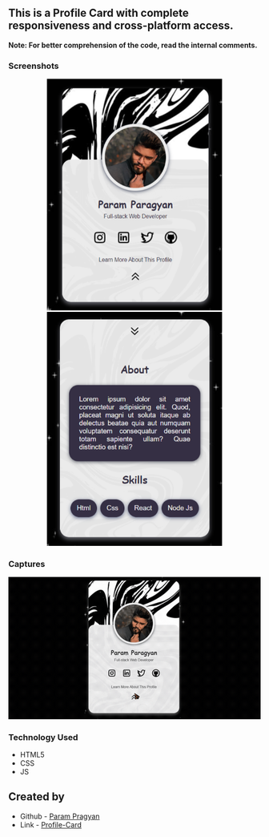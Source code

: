 
## This is a Profile Card with complete responsiveness and cross-platform access.

**Note: For better comprehension of the code, read the internal comments.**

### Screenshots

<p align="center" >
       <img src="./images/S1.png"/ width ="350"> <img src="./images/S2.png"/ width = "350"><br />
</p>

### Captures
<p align="center">
<img src="./images/Profile-card.gif" width="700" />
       </p>

### Technology Used

- HTML5
- CSS
- JS

## Created by

- Github - [Param Pragyan](https://github.com/ParamPragyan)
- Link - [Profile-Card](https://willowy-kulfi-53ea96.netlify.app/)
